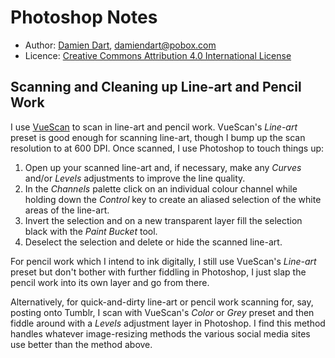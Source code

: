 Photoshop Notes
===============

  - Author: [Damien Dart][1], <damiendart@pobox.com>
  - Licence: [Creative Commons Attribution 4.0 International License][2]

[1]: <http://www.robotinaponcho.net/>
[2]: <http://creativecommons.org/licenses/by/4.0/>


Scanning and Cleaning up Line-art and Pencil Work
-------------------------------------------------

I use [VueScan][4] to scan in line-art and pencil work. VueScan's
_Line-art_ preset is good enough for scanning line-art, though I bump up
the scan resolution to at 600 DPI. Once scanned, I use Photoshop to
touch things up:

[4]: <http://www.hamrick.com/>

  1. Open up your scanned line-art and, if necessary, make any
     _Curves_ and/or _Levels_ adjustments to improve the line quality.
  2. In the _Channels_ palette click on an individual colour channel
     while holding down the _Control_ key to create an aliased selection
     of the white areas of the line-art.
  3. Invert the selection and on a new transparent layer fill the
     selection black with the _Paint Bucket_ tool.
  4. Deselect the selection and delete or hide the scanned line-art.

For pencil work which I intend to ink digitally, I still use VueScan's
_Line-art_ preset but don't bother with further fiddling in Photoshop, I
just slap the pencil work into its own layer and go from there.

Alternatively, for quick-and-dirty line-art or pencil work scanning for,
say, posting onto Tumblr, I scan with VueScan's _Color_ or _Grey_ preset
and then fiddle around with a _Levels_ adjustment layer in Photoshop. I
find this method handles whatever image-resizing methods the various
social media sites use better than the method above.
